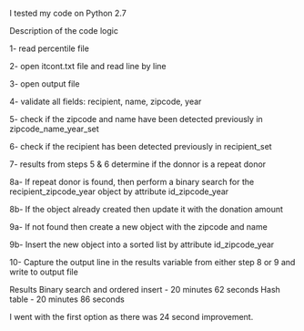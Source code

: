 I tested my code on Python 2.7

Description of the code logic

1- read percentile file

2- open itcont.txt file and read line by line

3- open output file 

4- validate all fields: recipient, name, zipcode, year

5- check if the zipcode and name have been detected previously in zipcode_name_year_set

6- check if the recipient has been detected previously in recipient_set

7- results from steps 5 & 6 determine if the donnor is a repeat donor

8a- If repeat donor is found, then perform a binary search for the recipient_zipcode_year object by attribute id_zipcode_year

8b- If the object already created then update it with the donation amount

9a- If not found then create a new object with the zipcode and name 

9b- Insert the new object into a sorted list by attribute id_zipcode_year

10- Capture the output line in the results variable from either step 8 or 9 and write to output file

Results
Binary search and ordered insert - 20 minutes 62 seconds
Hash table - 20 minutes 86 seconds

I went with the first option as there was 24 second improvement. 
